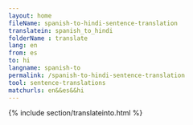 ```yaml
---
layout: home
fileName: spanish-to-hindi-sentence-translation
translatein: spanish_to_hindi
folderName : translate
lang: en
from: es
to: hi
langname: spanish-to
permalink: /spanish-to-hindi-sentence-translation
tool: sentence-translations
matchurls: en&&es&&hi
---
```

{% include section/translateinto.html %}
